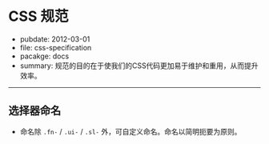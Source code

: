 # CSS 规范

- pubdate: 2012-03-01
- file: css-specification
- pacakge: docs
- summary: 规范的目的在于使我们的CSS代码更加易于维护和重用，从而提升效率。

------

## 选择器命名

+ 命名除 `.fn-` / `.ui-` / `.sl-` 外，可自定义命名。命名以简明扼要为原则。

